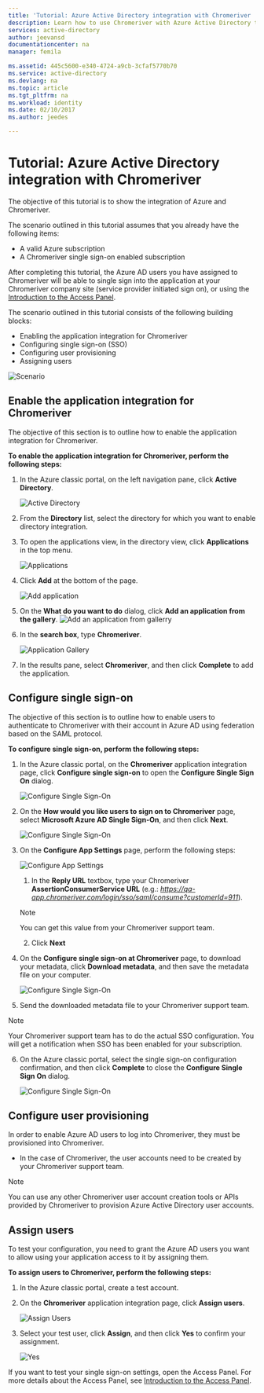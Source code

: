 ```yaml
---
title: 'Tutorial: Azure Active Directory integration with Chromeriver | Microsoft Docs'
description: Learn how to use Chromeriver with Azure Active Directory to enable single sign-on, automated provisioning, and more!
services: active-directory
author: jeevansd
documentationcenter: na
manager: femila

ms.assetid: 445c5600-e340-4724-a9cb-3cfaf5770b70
ms.service: active-directory
ms.devlang: na
ms.topic: article
ms.tgt_pltfrm: na
ms.workload: identity
ms.date: 02/10/2017
ms.author: jeedes

---
```

# Tutorial: Azure Active Directory integration with Chromeriver
The objective of this tutorial is to show the integration of Azure and Chromeriver.  

The scenario outlined in this tutorial assumes that you already have the following items:

* A valid Azure subscription
* A Chromeriver single sign-on enabled subscription

After completing this tutorial, the Azure AD users you have assigned to Chromeriver will be able to single sign into the application at your Chromeriver company site (service provider initiated sign on), or using the [Introduction to the Access Panel](active-directory-saas-access-panel-introduction.md).

The scenario outlined in this tutorial consists of the following building blocks:

* Enabling the application integration for Chromeriver
* Configuring single sign-on (SSO)
* Configuring user provisioning
* Assigning users

![Scenario](./media/active-directory-saas-chromeriver-tutorial/IC802755.png "Scenario")

## Enable the application integration for Chromeriver
The objective of this section is to outline how to enable the application integration for Chromeriver.

**To enable the application integration for Chromeriver, perform the following steps:**

1. In the Azure classic portal, on the left navigation pane, click **Active Directory**.
   
   ![Active Directory](./media/active-directory-saas-chromeriver-tutorial/IC700993.png "Active Directory")
2. From the **Directory** list, select the directory for which you want to enable directory integration.
3. To open the applications view, in the directory view, click **Applications** in the top menu.
   
   ![Applications](./media/active-directory-saas-chromeriver-tutorial/IC700994.png "Applications")
4. Click **Add** at the bottom of the page.
   
   ![Add application](./media/active-directory-saas-chromeriver-tutorial/IC749321.png "Add application")
5. On the **What do you want to do** dialog, click **Add an application from the gallery**.
      ![Add an application from gallerry](./media/active-directory-saas-chromeriver-tutorial/IC749322.png "Add an application from gallerry")
6. In the **search box**, type **Chromeriver**.
   
   ![Application Gallery](./media/active-directory-saas-chromeriver-tutorial/IC802756.png "Application Gallery")
7. In the results pane, select **Chromeriver**, and then click **Complete** to add the application.
   
## Configure single sign-on

The objective of this section is to outline how to enable users to authenticate to Chromeriver with their account in Azure AD using federation based on the SAML protocol.

**To configure single sign-on, perform the following steps:**

1. In the Azure classic portal, on the **Chromeriver** application integration page, click **Configure single sign-on** to open the **Configure Single Sign On** dialog.
   
   ![Configure Single Sign-On](./media/active-directory-saas-chromeriver-tutorial/IC802757.png "Configure Single Sign-On")
2. On the **How would you like users to sign on to Chromeriver** page, select **Microsoft Azure AD Single Sign-On**, and then click **Next**.
   
   ![Configure Single Sign-On](./media/active-directory-saas-chromeriver-tutorial/IC802758.png "Configure Single Sign-On")
3. On the **Configure App Settings** page, perform the following steps:
   
   ![Configure App Settings](./media/active-directory-saas-chromeriver-tutorial/IC802759.png "Configure App Settings")
   
   1. In the **Reply URL** textbox, type your Chromeriver **AssertionConsumerService URL** (e.g.: *https://qa-app.chromeriver.com/login/sso/saml/consume?customerId=911*).  
   
     >[!NOTE]
     >You can get this value from your Chromeriver support team.
     >  
   2. Click **Next**
4. On the **Configure single sign-on at Chromeriver** page, to download your metadata, click **Download metadata**, and then save the metadata file on your computer.
   
   ![Configure Single Sign-On](./media/active-directory-saas-chromeriver-tutorial/IC802760.png "Configure Single Sign-On")
5. Send the downloaded metadata file to your Chromeriver support team.
   
 >[!NOTE]
 >Your Chromeriver support team has to do the actual SSO configuration. You will get a notification when SSO has been enabled for your subscription.
 >

6. On the Azure classic portal, select the single sign-on configuration confirmation, and then click **Complete** to close the **Configure Single Sign On** dialog.
   
   ![Configure Single Sign-On](./media/active-directory-saas-chromeriver-tutorial/IC802761.png "Configure Single Sign-On")
   
## Configure user provisioning

In order to enable Azure AD users to log into Chromeriver, they must be provisioned into Chromeriver.  

* In the case of Chromeriver, the user accounts need to be created by your Chromeriver support team.

>[!NOTE]
>You can use any other Chromeriver user account creation tools or APIs provided by Chromeriver to provision Azure Active Directory user accounts. 
> 

## Assign users
To test your configuration, you need to grant the Azure AD users you want to allow using your application access to it by assigning them.

**To assign users to Chromeriver, perform the following steps:**

1. In the Azure classic portal, create a test account.
2. On the **Chromeriver** application integration page, click **Assign users**.
   
   ![Assign Users](./media/active-directory-saas-chromeriver-tutorial/IC802762.png "Assign Users")
3. Select your test user, click **Assign**, and then click **Yes** to confirm your assignment.
   
   ![Yes](./media/active-directory-saas-chromeriver-tutorial/IC767830.png "Yes")

If you want to test your single sign-on settings, open the Access Panel. For more details about the Access Panel, see [Introduction to the Access Panel](active-directory-saas-access-panel-introduction.md).

